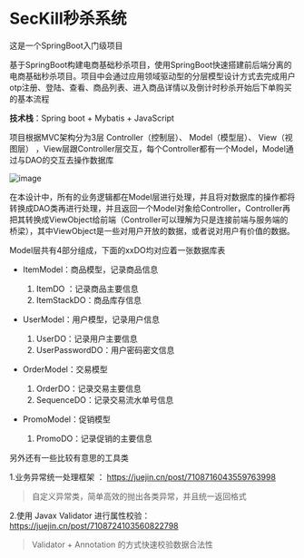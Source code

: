 #  SecKill秒杀系统

这是一个SpringBoot入门级项目

基于SpringBoot构建电商基础秒杀项目，使用SpringBoot快速搭建前后端分离的电商基础秒杀项目。项目中会通过应用领域驱动型的分层模型设计方式去完成用户otp注册、登陆、查看、商品列表、进入商品详情以及倒计时秒杀开始后下单购买的基本流程

**技术栈**：Spring boot + Mybatis + JavaScript

项目根据MVC架构分为3层  Controller（控制层）、 Model（模型层）、 View（视图层）  ，View层跟Controller层交互，每个Controller都有一个Model，Model通过与DAO的交互去操作数据库

![image](https://user-images.githubusercontent.com/54096810/173846818-074fed1d-d89a-4926-ac14-8927604495c5.png)

在本设计中，所有的业务逻辑都在Model层进行处理，并且将对数据库的操作都将转换成DAO类再进行处理，并且返回一个Model对象给Controller，Controller再把其转换成ViewObject给前端（Controller可以理解为只是连接前端与服务端的桥梁），其中ViewObject是一些对用户开放的数据，或者说对用户有价值的数据。

Model层共有4部分组成，下面的xxDO均对应着一张数据库表

- ItemModel：商品模型，记录商品信息
  1. ItemDO ：记录商品主要信息
  2. ItemStackDO：商品库存信息

- UserModel：用户模型，记录用户信息
  1. UserDO：记录用户主要信息
  2. UserPasswordDO：用户密码密文信息

- OrderModel：交易模型
  1. OrderDO：记录交易主要信息
  2. SequenceDO：记录交易流水单号信息

- PromoModel：促销模型
  1. PromoDO：记录促销的主要信息



另外还有一些比较有意思的工具类

1.业务异常统一处理框架 ： https://juejin.cn/post/7108716043559763998

> 自定义异常类，简单高效的抛出各类异常，并且统一返回格式

2.使用 Javax Validator 进行属性校验：https://juejin.cn/post/7108724103560822798

>  Validator + Annotation 的方式快速校验数据合法性
